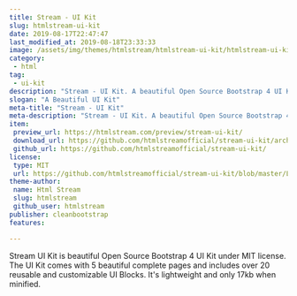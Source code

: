 ```yaml
---
title: Stream - UI Kit
slug: htmlstream-ui-kit
date: 2019-08-17T22:47:47
last_modified_at: 2019-08-18T23:33:33
image: /assets/img/themes/htmlstream/htmlstream-ui-kit/htmlstream-ui-kit-preview.jpg
category:
 - html
tag:
 - ui-kit
description: "Stream - UI Kit. A beautiful Open Source Bootstrap 4 UI Kit under MIT license for better web!"
slogan: "A Beautiful UI Kit"
meta-title: "Stream - UI Kit"
meta-description: "Stream - UI Kit. A beautiful Open Source Bootstrap 4 UI Kit under MIT license for better web! "
item:
 preview_url: https://htmlstream.com/preview/stream-ui-kit/
 download_url: https://github.com/htmlstreamofficial/stream-ui-kit/archive/master.zip
 github_url: https://github.com/htmlstreamofficial/stream-ui-kit/
license:
 type: MIT
 url: https://github.com/htmlstreamofficial/stream-ui-kit/blob/master/LICENSE
theme-author:
 name: Html Stream
 slug: htmlstream
 github_user: htmlstream
publisher: cleanbootstrap
features:

---
```

Stream UI Kit is beautiful Open Source Bootstrap 4 UI Kit under MIT license. The UI Kit comes with 5 beautiful complete pages and includes over 20 reusable and customizable UI Blocks. It's lightweight and only 17kb when minified.

